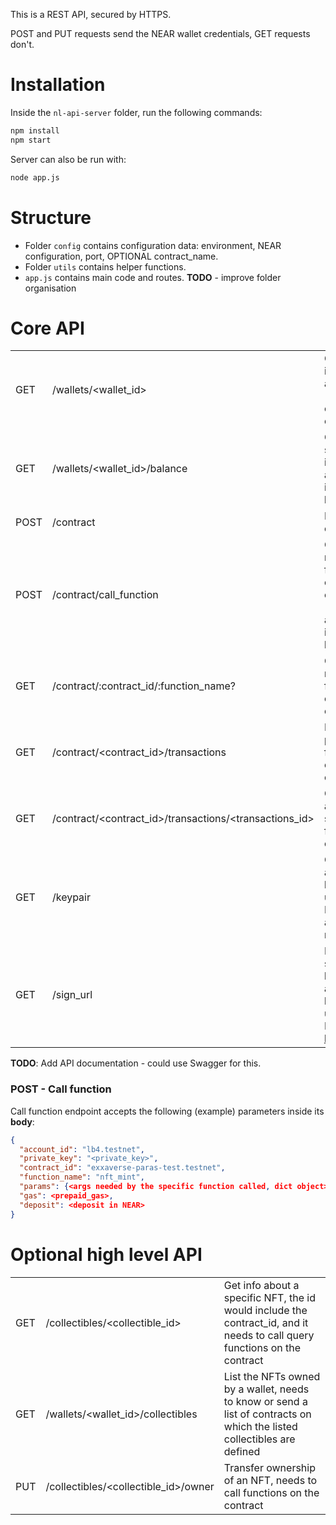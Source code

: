 This is a REST API, secured by HTTPS.

POST and PUT requests send the NEAR wallet credentials, GET requests don't.

# Installation

Inside the `nl-api-server` folder, run the following commands:

```bash
npm install
npm start
```

Server can also be run with:

```bash
node app.js
```

# Structure

- Folder `config` contains configuration data: environment, NEAR configuration, port, OPTIONAL contract_name.
- Folder `utils` contains helper functions.
- `app.js` contains main code and routes. **TODO** - improve folder organisation

# Core API

|      |                                                        |                                                                                                                                  |
| ---- | ------------------------------------------------------ | -------------------------------------------------------------------------------------------------------------------------------- |
| GET  | /wallets/<wallet_id>                                   | Get basic info about a wallet (at least check if it exists)                                                                      |
| GET  | /wallets/<wallet_id>/balance                           | Get specific info about a wallet: its balance                                                                                    |
| POST | /contract                                              | Deploy a contract                                                                                                                |
| POST | /contract/call_function                                | Call a modifying function on a contract -- params are found in request body                                                      |
| GET  | /contract/:contract_id/:function_name?<args>           | Call a non modifying function on a contract                                                                                      |
| GET  | /contract/<contract_id>/transactions                   | List previous function calls on a contract                                                                                       |
| GET  | /contract/<contract_id>/transactions/<transactions_id> | Get info about a specific function call                                                                                          |
| GET  | /keypair                                               | Generates a public-key pair using Near API and returns it                                                                        |
| GET  | /sign_url                                              | Returns a sign_url to be approved by the user. More info [here](https://github.com/near-examples/near-api-rest-server#sign_url). |

**TODO**: Add API documentation - could use Swagger for this.

### POST - Call function

Call function endpoint accepts the following (example) parameters inside its **body**:

```json
{
  "account_id": "lb4.testnet",
  "private_key": "<private_key>",
  "contract_id": "exxaverse-paras-test.testnet",
  "function_name": "nft_mint",
  "params": {<args needed by the specific function called, dict object>},
  "gas": <prepaid_gas>,
  "deposit": <deposit in NEAR>
}
```

# Optional high level API

|     |                                      |                                                                                                                           |
| --- | ------------------------------------ | ------------------------------------------------------------------------------------------------------------------------- |
| GET | /collectibles/<collectible_id>       | Get info about a specific NFT, the id would include the contract_id, and it needs to call query functions on the contract |
| GET | /wallets/<wallet_id>/collectibles    | List the NFTs owned by a wallet, needs to know or send a list of contracts on which the listed collectibles are defined   |
| PUT | /collectibles/<collectible_id>/owner | Transfer ownership of an NFT, needs to call functions on the contract                                                     |

```

```
